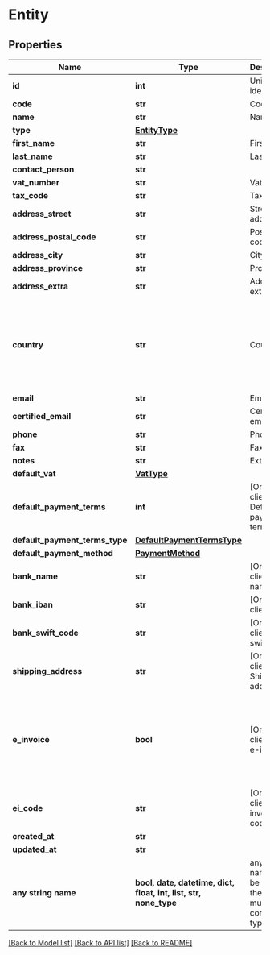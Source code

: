 # Entity



## Properties
Name | Type | Description | Notes
------------ | ------------- | ------------- | -------------
**id** | **int** | Unique identifier | [optional] 
**code** | **str** | Code. | [optional] 
**name** | **str** | Name | [optional] 
**type** | [**EntityType**](EntityType.md) |  | [optional] 
**first_name** | **str** | First name. | [optional] 
**last_name** | **str** | Last name. | [optional] 
**contact_person** | **str** |  | [optional] 
**vat_number** | **str** | Vat number | [optional] 
**tax_code** | **str** | Tax code. | [optional] 
**address_street** | **str** | Street address. | [optional] 
**address_postal_code** | **str** | Postal code. | [optional] 
**address_city** | **str** | City. | [optional] 
**address_province** | **str** | Province. | [optional] 
**address_extra** | **str** | Address extra info. | [optional] 
**country** | **str** | Country | [optional]  if omitted the server will use the default value of "Italia"
**email** | **str** | Email. | [optional] 
**certified_email** | **str** | Certified email. | [optional] 
**phone** | **str** | Phone. | [optional] 
**fax** | **str** | Fax. | [optional] 
**notes** | **str** | Extra notes. | [optional] 
**default_vat** | [**VatType**](VatType.md) |  | [optional] 
**default_payment_terms** | **int** | [Only for client] Default payment terms. | [optional] 
**default_payment_terms_type** | [**DefaultPaymentTermsType**](DefaultPaymentTermsType.md) |  | [optional] 
**default_payment_method** | [**PaymentMethod**](PaymentMethod.md) |  | [optional] 
**bank_name** | **str** | [Only for client] Bank name. | [optional] 
**bank_iban** | **str** | [Only for client] Iban. | [optional] 
**bank_swift_code** | **str** | [Only for client] Bank swift code. | [optional] 
**shipping_address** | **str** | [Only for client] Shipping address. | [optional] 
**e_invoice** | **bool** | [Only for client] Use e-invoices. | [optional]  if omitted the server will use the default value of False
**ei_code** | **str** | [Only for client] E-invoices code. | [optional] 
**created_at** | **str** |  | [optional] 
**updated_at** | **str** |  | [optional] 
**any string name** | **bool, date, datetime, dict, float, int, list, str, none_type** | any string name can be used but the value must be the correct type | [optional]

[[Back to Model list]](../README.md#documentation-for-models) [[Back to API list]](../README.md#documentation-for-api-endpoints) [[Back to README]](../README.md)


